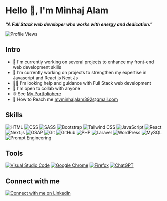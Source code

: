  # Hello 👋, I'm Minhaj Alam

***"A Full Stack web developer who works with energy and dedication."***

![Profile Views](https://komarev.com/ghpvc/?username=grimwebdeveloper&color=brightgreen&style=for-the-badge&label=Profile+Views)

## Intro

- 🤵 I'm currently working on several projects to enhance my front-end web development skills
- 🧠 I’m currently working on projects to strengthen my expertise in Javascript and React js Next Js
- 👩‍🏫 I'm looking help and guidance with Full Stack web development
- 🤝 I'm open to collab with anyone
- 🌐 See [My Portfoliohere](https://portfolio-cyan-pi-65.vercel.app)
- 📧 How to Reach me [myminhajalam392@gmail.com](mailto:myminhajalam392@gmail.com)

## Skills

![HTML](https://img.shields.io/badge/-HTML-E34F26?style=for-the-badge&logo=html5&logoColor=white)
![CSS](https://img.shields.io/badge/-CSS-1572B6?style=for-the-badge&logo=css3&logoColor=white)
![SASS](https://img.shields.io/badge/-SASS-CC6699?style=for-the-badge&logo=sass&logoColor=white)
![Bootstrap](https://img.shields.io/badge/-Bootstrap-563D7C?style=for-the-badge&logo=bootstrap&logoColor=white)
![Tailwind CSS](https://img.shields.io/badge/-Tailwind_CSS-38B2AC?style=for-the-badge&logo=tailwind-css&logoColor=white)
![JavaScript](https://img.shields.io/badge/-JavaScript-F7DF1E?style=for-the-badge&logo=javascript&logoColor=black)
![React](https://img.shields.io/badge/-React-61DAFB?style=for-the-badge&logo=react&logoColor=white)
![Next.js](https://img.shields.io/badge/-Next.js-000000?style=for-the-badge&logo=next.js&logoColor=white)
![GSAP](https://img.shields.io/badge/-GSAP-88CE02?style=for-the-badge&logo=greensock&logoColor=white)
![Git](https://img.shields.io/badge/-Git-F05032?style=for-the-badge&logo=git&logoColor=white)
![GitHub](https://img.shields.io/badge/-GitHub-181717?style=for-the-badge&logo=github&logoColor=white)
![PHP](https://img.shields.io/badge/-PHP-777BB4?style=for-the-badge&logo=php&logoColor=white)
![Laravel](https://img.shields.io/badge/-Laravel-FF2D20?style=for-the-badge&logo=laravel&logoColor=white)
![WordPress](https://img.shields.io/badge/-WordPress-21759B?style=for-the-badge&logo=wordpress&logoColor=white)
![MySQL](https://img.shields.io/badge/-MySQL-4479A1?style=for-the-badge&logo=mysql&logoColor=white)
![Prompt Engineering](https://img.shields.io/badge/-Prompt_Engineer-5A2D81?style=for-the-badge&logo=chatgpt&logoColor=white)
<!-- ![AJAX](https://img.shields.io/badge/-AJAX-0064A5?style=for-the-badge&logo=ajax&logoColor=white) -->
<!-- ![JSON](https://img.shields.io/badge/-JSON-000000?style=for-the-badge&logo=json&logoColor=white) -->

## Tools

[![Visual Studio Code](https://img.shields.io/badge/Visual%20Studio%20Code-0078d7.svg?style=for-the-badge&logo=visual-studio-code&logoColor=white)](https://img.shields.io/badge/Visual%20Studio%20Code-0078d7.svg?style=for-the-badge&logo=visual-studio-code&logoColor=white)
[![Google Chrome](https://img.shields.io/badge/Google%20Chrome-4285F4?style=for-the-badge&logo=GoogleChrome&logoColor=white)](https://img.shields.io/badge/Google%20Chrome-4285F4?style=for-the-badge&logo=GoogleChrome&logoColor=white)
[![Firefox](https://img.shields.io/badge/Firefox-FF7139?style=for-the-badge&logo=Firefox&logoColor=white)](https://img.shields.io/badge/Firefox-FF7139?style=for-the-badge&logo=Firefox&logoColor=white)
[![ChatGPT](https://img.shields.io/badge/chatGPT-74aa9c?style=for-the-badge&logo=openai&logoColor=white)](https://img.shields.io/badge/chatGPT-74aa9c?style=for-the-badge&logo=openai&logoColor=white)

## Connect with me

[![Connect with me on LinkedIn](https://img.shields.io/badge/LinkedIn-Connect-blue?style=for-the-badge&logo=linkedin)](https://linkedin.com/in/minhaj-alam875/)
